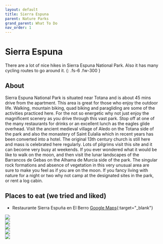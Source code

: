 ```yaml
---
layout: default
title: Sierra Espuna
parent: Nature Parks
grand_parent: What To Do
nav_order: 1
---
```

# Sierra Espuna

There are a lot of nice hikes in Sierra Espuna National Park. Also it has many cycling routes to go around it.
{: .fs-6 .fw-300 }

## About

Sierra Espuna National Park is situated near Totana and is about 45 mins drive from the apartment. This area is great for those who enjoy the outdoor life. Walking, mountain biking, quad biking and paragliding are some of the activities practiced here. For the not so energetic why not just enjoy the magnificent scenery as you drive through this vast park. Stop off at one of the many restaurants for drinks or an excellent lunch as the eagles glide overhead. Visit the ancient medieval village of Aledo on the Totana side of the park and also the monastery of Saint Eulalia which in recent years has been converted into a hotel. The original 13th century church is still here and mass is celebrated here regularly. Lots of pilgrims visit this site and it can become very busy at weekends. If you ever wondered what it would be like to walk on the moon, and then visit the lunar landscapes of the Barrancos de Gebas on the Alhama de Murcia side of the park. The singular rock formations and absence of vegetation in this very unusual area are sure to make you feel as if you are on the moon. If you fancy living with nature for a night or two why not camp at the designated sites in the park, or rent a log cabin.

## Places to eat (we tried and liked)
- Restaurante Sierra Espuña en El Berro [Google Maps](https://www.google.com/maps/place/Restaurante+Sierra+Espu%C3%B1a+en+El+Berro/@37.8885144,-1.4927183,19z/data=!4m13!1m7!3m6!1s0xd647a3e78e55b85:0x6dbd706b5c515aaf!2zQXLEjWVuYSwgTXVyY2lh!3b1!8m2!3d38.1167735!4d-1.3011431!3m4!1s0xd648b63413aa0e1:0xcfa79b2640a4c39a!8m2!3d37.8884849!4d-1.4928334){:target="_blank"}

<!-- The expanding image container -->
<div class="container">

  <!-- Expanded image -->
  <img id="expandedImg" style="width:100%">

  <!-- Image text -->
  <div id="imgtext"></div>
</div>


<!-- The grid: four columns -->
<div class="row">
  <div class="column">
    <img src="{{ site.url | append: '/assets/images/IMG_4711.jpeg' }}" onload="myFunction(this);" onclick="myFunction(this);" >
  </div>
  <div class="column">
    <img src="{{ site.url | append: '/assets/images/IMG_4748.jpeg' }}" onclick="myFunction(this);">
  </div>
  <div class="column">
    <img src="{{ site.url | append: '/assets/images/IMG_4761.jpeg' }}" onclick="myFunction(this);">
  </div>
  <div class="column">
    <img src="{{ site.url | append: '/assets/images/IMG_4765.jpeg' }}" onclick="myFunction(this);">
  </div>
  <div class="column">
    <img src="{{ site.url | append: '/assets/images/IMG_4822.jpeg' }}" onclick="myFunction(this);">
  </div>

</div>

<script src="{{ site.url | append: '/assets/js/image-gallery.js' | relative_url }}"></script>

